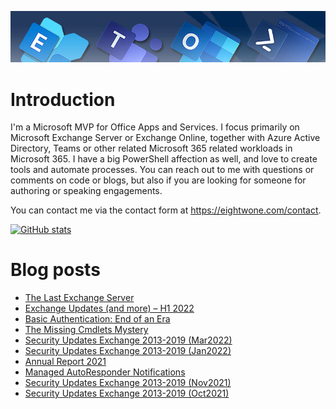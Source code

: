 ![Banner](assets/Metro_v6_Banner_GitHub.jpg)

# Introduction

I'm a Microsoft MVP for Office Apps and Services. I focus primarily on Microsoft Exchange Server or Exchange Online, together with Azure Active Directory, Teams or other related Microsoft 365 related workloads in Microsoft 365. I have a big PowerShell affection as well, and love to create tools and automate processes. You can reach out to me with questions or comments on code or blogs, but also if you are looking for someone for authoring or speaking engagements.

You can contact me via the contact form at https://eightwone.com/contact.

[![GitHub stats](https://github-readme-stats.vercel.app/api?username=michelderooij&theme=dark&show_icons=true)](https://github.com/anuraghazra/github-readme-stats)

# Blog posts
<!-- BLOG-POST-LIST:START -->
- [The Last Exchange Server](https://eightwone.com/2022/05/05/the-last-exchange-server/)
- [Exchange Updates &lpar;and more&rpar; – H1 2022](https://eightwone.com/2022/04/20/exchange-updates-and-more-h1-2022/)
- [Basic Authentication: End of an Era](https://eightwone.com/2022/03/31/basic-authentication-end-of-an-era/)
- [The Missing Cmdlets Mystery](https://eightwone.com/2022/03/29/the-missing-cmdlets-mystery/)
- [Security Updates Exchange 2013-2019 &lpar;Mar2022&rpar;](https://eightwone.com/2022/03/08/security-updates-exchange-2013-2019-mar2022/)
- [Security Updates Exchange 2013-2019 &lpar;Jan2022&rpar;](https://eightwone.com/2022/01/11/security-updates-exchange-2013-2019-jan2022/)
- [Annual Report 2021](https://eightwone.com/2022/01/09/annual-report-2021/)
- [Managed AutoResponder Notifications](https://eightwone.com/2021/12/13/managed-autoresponder-notificiation/)
- [Security Updates Exchange 2013-2019 &lpar;Nov2021&rpar;](https://eightwone.com/2021/11/09/security-updates-exchange-2013-2019-nov2021/)
- [Security Updates Exchange 2013-2019 &lpar;Oct2021&rpar;](https://eightwone.com/2021/10/12/security-updates-exchange-2013-2019-oct2021/)
<!-- BLOG-POST-LIST:END -->
